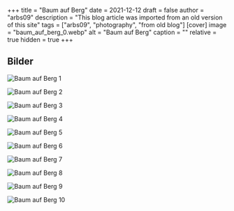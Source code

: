 +++
title = "Baum auf Berg"
date = 2021-12-12
draft = false
author = "arbs09"
description = "This blog article was imported from an old version of this site"
tags = ["arbs09", "photography", "from old blog"]
[cover]
image = "baum_auf_berg_0.webp"
alt = "Baum auf Berg"
caption = ""
relative = true
hidden = true
+++

## Bilder

![Baum auf Berg 1](baum_auf_berg_0.webp)

![Baum auf Berg 2](baum_auf_berg_1.webp)

![Baum auf Berg 3](baum_auf_berg_2.webp)

![Baum auf Berg 4](baum_auf_berg_3.webp)

![Baum auf Berg 5](baum_auf_berg_4.webp)

![Baum auf Berg 6](baum_auf_berg_5.webp)

![Baum auf Berg 7](baum_auf_berg_6.webp)

![Baum auf Berg 8](baum_auf_berg_7.webp)

![Baum auf Berg 9](baum_auf_berg_8.webp)

![Baum auf Berg 10](baum_auf_berg_9.webp)
